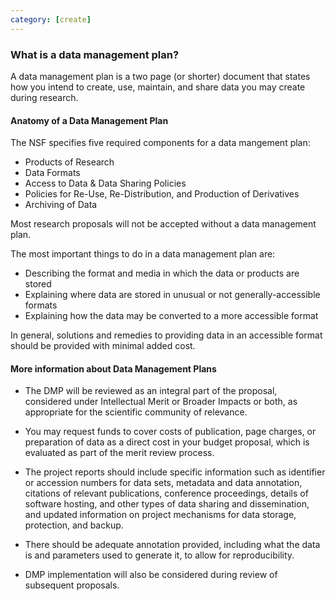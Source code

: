 ```yaml
---
category: [create]
---
```


### What is a data management plan?

A data management plan is a two page (or shorter) document that states how you intend to create, use, maintain, and share data you may create during research. 

#### Anatomy of a Data Management Plan

The NSF specifies five required components for a data mangement plan:

- Products of Research
- Data Formats
- Access to Data & Data Sharing Policies
- Policies for Re-Use, Re-Distribution, and Production of Derivatives
- Archiving of Data

Most research proposals will not be accepted without a data management plan.

The most important things to do in a data management plan are:

- Describing the format and media in which the data or products are stored
- Explaining where data are stored in unusual or not generally-accessible formats
- Explaining how the data may be converted to a more accessible format

 In general, solutions and remedies to providing data in an accessible format should be provided with minimal added cost.



#### More information about Data Management Plans

- The DMP will be reviewed as an integral part of the proposal, considered under Intellectual Merit or Broader Impacts or both, as appropriate for the scientific community of relevance.

- You may request funds to cover costs of publication, page charges, or preparation of data as a direct cost in your budget proposal, which is evaluated as part of the merit review process.

- The project reports should include specific information such as identifier or accession numbers for data sets, metadata and data annotation, citations of relevant publications, conference proceedings, details of software hosting, and other types of data sharing and dissemination, and updated information on project mechanisms for data storage, protection, and backup.

- There should be adequate annotation provided, including what the data is and parameters used to generate it, to allow for reproducibility.

- DMP implementation will also be considered during review of subsequent proposals.







[1]:/img/metadata/bookmeta.png
[2]:/img/metadata/foodmeta.jpg
[3]:/img/metadata/weathermeta.png
[4]:/img/metadata/entropy.png
[5]:/img/metadata/doi.png
